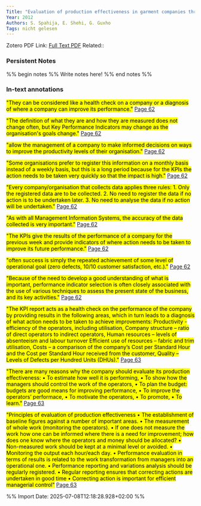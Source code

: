 ```yaml
---
Title: "Evaluation of production effectiveness in garment companies through key performance indicators" 
Year: 2012 
Authors: S. Spahija, E. Shehi, G. Guxho 
Tags: nicht gelesen
---
```

Zotero PDF Link: [Full Text PDF](zotero://select/library/items/2VNWU2BA) 
Related::  

### Persistent Notes 
%% begin notes %% 
Write notes here! 
 %% end notes %% 

### In-text annotations 

 <mark class="hltr-yellow">"They can be considered like a health check on a company or a diagnosis of where a company can improve its performance."</mark> [Page 62](zotero://open-pdf/library/items/2VNWU2BA?page=62&annotation=EX4ABZUJ) 
 
 
 <mark class="hltr-yellow">"The definition of what they are and how they are measured does not change often, but Key Performance Indicators may change as the organisation's goals change."</mark> [Page 62](zotero://open-pdf/library/items/2VNWU2BA?page=62&annotation=6YDXAMYM) 
 
 
 <mark class="hltr-yellow">"allow the management of a company to make informed decisions on ways to improve the productivity levels of their organisation."</mark> [Page 62](zotero://open-pdf/library/items/2VNWU2BA?page=62&annotation=KYZ3EB9D) 
 
 
 <mark class="hltr-yellow">"Some organisations prefer to register this information on a monthly basis instead of a weekly basis, but this is a long period because for the KPIs the action needs to be taken very quickly so that the impact is high."</mark> [Page 62](zotero://open-pdf/library/items/2VNWU2BA?page=62&annotation=78BZQHNN) 
 
 
 <mark class="hltr-yellow">"Every company/organisation that collects data applies three rules: 1. Only the registered data are to be collected. 2. No need to register the data if no action is to be undertaken later. 3. No need to analyse the data if no action will be undertaken."</mark> [Page 62](zotero://open-pdf/library/items/2VNWU2BA?page=62&annotation=TBPH5WSQ) 
 
 
 <mark class="hltr-yellow">"As with all Management Information Systems, the accuracy of the data collected is very important."</mark> [Page 62](zotero://open-pdf/library/items/2VNWU2BA?page=62&annotation=ZV6DHXUK) 
 
 
 <mark class="hltr-yellow">"The KPIs give the results of the performance of a company for the previous week and provide indicators of where action needs to be taken to improve its future performance."</mark> [Page 62](zotero://open-pdf/library/items/2VNWU2BA?page=62&annotation=NX37E2U7) 
 
 
 <mark class="hltr-yellow">"often success is simply the repeated achievement of some level of operational goal (zero defects, 10/10 customer satisfaction, etc.)."</mark> [Page 62](zotero://open-pdf/library/items/2VNWU2BA?page=62&annotation=TYGTS75X) 
 
 
 <mark class="hltr-yellow">"Because of the need to develop a good understanding of what is important, performance indicator selection is often closely associated with the use of various techniques to assess the present state of the business, and its key activities."</mark> [Page 62](zotero://open-pdf/library/items/2VNWU2BA?page=62&annotation=2C7VF2Y3) 
 
 
 <mark class="hltr-yellow">"The KPI report acts as a health check on the performance of the company by providing results in the following areas, which in turn leads to a diagnosis of what action needs to be taken to achieve improvements: Productivity - efficiency of the operators, including utilisation, Company structure – ratio of direct operators to indirect operators, Human resources – levels of absenteeism and labour turnover Efficient use of resources – fabric and trim utilisation, Costs – a comparison of the company’s Cost per Standard Hour and the Cost per Standard Hour received from the customer, Quality – Levels of Defects per Hundred Units (DHUs)."</mark> [Page 63](zotero://open-pdf/library/items/2VNWU2BA?page=63&annotation=DC8BQ6VH) 
 
 
 <mark class="hltr-magenta">"There are many reasons why the company should evaluate its production effectiveness: • To estimate how well it is performing, • To show how the managers should control the work of the operators, • To plan the budget: budgets are good means for improving performance, • To improve the operators’ performace, • To motivate the operators, • To promote, • To learn."</mark> [Page 63](zotero://open-pdf/library/items/2VNWU2BA?page=63&annotation=SATLYQSF) 
 
 
 <mark class="hltr-yellow">"Principles of evaluation of production effectiveness  • The establishment of baseline figures against a number of important areas. • The measurement of whole work (monitoring the operators). • If one does not measure the work how one can be informed where there is a need for improvement; how does one know where the operators and money should be allocated? • Non-measured work should be kept at a minimal level or avoided. • Monitoring the output each hour/each day. • Performance evaluation in terms of results is related to the work transformation from managers into an operational one. • Performance reporting and variations analysis should be regularly registered. • Regular reporting ensures that correcting actions are undertaken in good time • Correcting action is important for efficient managerial control"</mark> [Page 63](zotero://open-pdf/library/items/2VNWU2BA?page=63&annotation=I6QHM6I3) 
 
 


%% Import Date: 2025-07-08T12:18:28.928+02:00 %%
